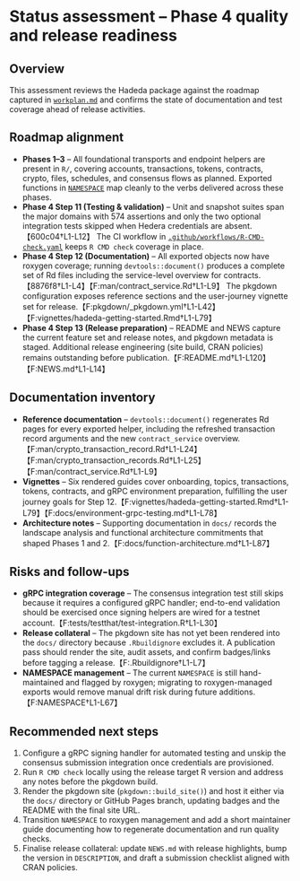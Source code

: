 # Status assessment – Phase 4 quality and release readiness

## Overview
This assessment reviews the Hadeda package against the roadmap captured in
[`workplan.md`](../workplan.md) and confirms the state of documentation and test
coverage ahead of release activities.

## Roadmap alignment
- **Phases 1–3** – All foundational transports and endpoint helpers are present
  in `R/`, covering accounts, transactions, tokens, contracts, crypto, files,
  schedules, and consensus flows as planned. Exported functions in
  [`NAMESPACE`](../NAMESPACE) map cleanly to the verbs delivered across these
  phases.
- **Phase 4 Step 11 (Testing & validation)** – Unit and snapshot suites span the
  major domains with 574 assertions and only the two optional integration tests
  skipped when Hedera credentials are absent.【600c04†L1-L12】 The CI workflow in
  [`.github/workflows/R-CMD-check.yaml`](../.github/workflows/R-CMD-check.yaml)
  keeps `R CMD check` coverage in place.
- **Phase 4 Step 12 (Documentation)** – All exported objects now have roxygen
  coverage; running `devtools::document()` produces a complete set of Rd files
  including the service-level overview for contracts.【8876f8†L1-L4】【F:man/contract_service.Rd†L1-L9】
  The pkgdown configuration exposes reference sections and the user-journey
  vignette set for release.【F:pkgdown/_pkgdown.yml†L1-L42】【F:vignettes/hadeda-getting-started.Rmd†L1-L79】
- **Phase 4 Step 13 (Release preparation)** – README and NEWS capture the current
  feature set and release notes, and pkgdown metadata is staged. Additional
  release engineering (site build, CRAN policies) remains outstanding before
  publication.【F:README.md†L1-L120】【F:NEWS.md†L1-L14】

## Documentation inventory
- **Reference documentation** – `devtools::document()` regenerates Rd pages for
  every exported helper, including the refreshed transaction record arguments and
  the new `contract_service` overview.【F:man/crypto_transaction_record.Rd†L1-L24】【F:man/crypto_transaction_records.Rd†L1-L25】【F:man/contract_service.Rd†L1-L9】
- **Vignettes** – Six rendered guides cover onboarding, topics, transactions,
  tokens, contracts, and gRPC environment preparation, fulfilling the user
  journey goals for Step 12.【F:vignettes/hadeda-getting-started.Rmd†L1-L79】【F:docs/environment-grpc-testing.md†L1-L78】
- **Architecture notes** – Supporting documentation in `docs/` records the
  landscape analysis and functional architecture commitments that shaped Phases 1
  and 2.【F:docs/function-architecture.md†L1-L87】

## Risks and follow-ups
- **gRPC integration coverage** – The consensus integration test still skips
  because it requires a configured gRPC handler; end-to-end validation should be
  exercised once signing helpers are wired for a testnet account.【F:tests/testthat/test-integration.R†L1-L30】
- **Release collateral** – The pkgdown site has not yet been rendered into the
  `docs/` directory because `.Rbuildignore` excludes it. A publication pass should
  render the site, audit assets, and confirm badges/links before tagging a
  release.【F:.Rbuildignore†L1-L7】
- **NAMESPACE management** – The current `NAMESPACE` is still hand-maintained and
  flagged by roxygen; migrating to roxygen-managed exports would remove manual
  drift risk during future additions.【F:NAMESPACE†L1-L67】

## Recommended next steps
1. Configure a gRPC signing handler for automated testing and unskip the
   consensus submission integration once credentials are provisioned.
2. Run `R CMD check` locally using the release target R version and address any
   notes before the pkgdown build.
3. Render the pkgdown site (`pkgdown::build_site()`) and host it either via the
   `docs/` directory or GitHub Pages branch, updating badges and the README with
   the final site URL.
4. Transition `NAMESPACE` to roxygen management and add a short maintainer guide
   documenting how to regenerate documentation and run quality checks.
5. Finalise release collateral: update `NEWS.md` with release highlights, bump
   the version in `DESCRIPTION`, and draft a submission checklist aligned with
   CRAN policies.

